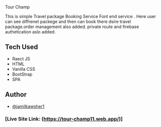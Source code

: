 Tour Champ


This is simple Travel package Booking Service Font end service  .
Here user can see diffrenet packege and then can book there dsire travel package.order management also added. private route and firebase authetication  aslo added.



## Tech Used

 - Raect JS
 - HTML
 - Vanilla CSS
 - BootStrap
 - SPA

  
## Author

- [@jamilkawsher1](https://www.github.com/Jamil-kawsher1)

### [Live Site Link: (https://tour-champ11.web.app/)]